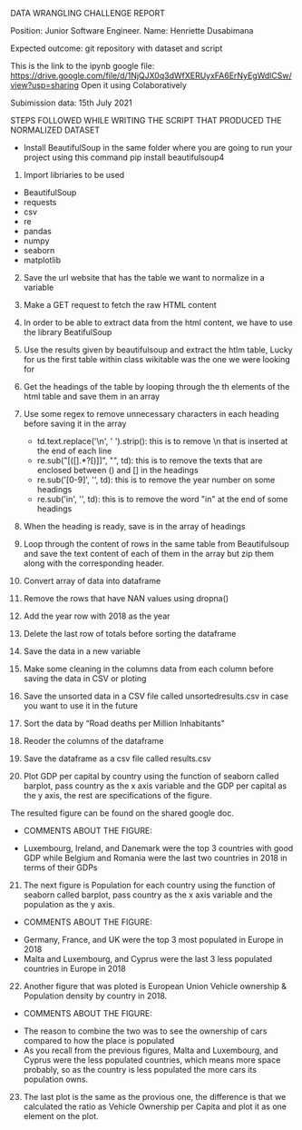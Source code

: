 DATA WRANGLING CHALLENGE REPORT

Position: Junior Software Engineer.
Name: Henriette Dusabimana

Expected outcome: git repository with dataset and script

This is the link to the ipynb google file: https://drive.google.com/file/d/1NjQJX0q3dWfXERUyxFA6ErNyEgWdlCSw/view?usp=sharing
Open it using Colaboratively

Subimission data: 15th July 2021

STEPS FOLLOWED WHILE WRITING THE SCRIPT THAT PRODUCED THE NORMALIZED DATASET

- Install BeautifulSoup in the same folder where you are going to run your project using this command
  pip install beautifulsoup4 
  
1. Import libriaries to be used 
 - BeautifulSoup
 - requests
 - csv
 - re 
 - pandas 
 - numpy 
 - seaborn 
 - matplotlib
 
2. Save the url website that has the table we want to normalize in a variable 

3. Make a GET request to fetch the raw HTML content 

4. In order to be able to extract data from the html content, we have to use the library BeatifulSoup

5. Use the results given by beautifulsoup and extract the htlm table, Lucky for us the first table within class wikitable was the one we were looking for 


6. Get the headings of the table by looping through the th elements of the html table and save them in an array 
    
7. Use some regex to remove unnecessary characters in each heading before saving it in the array 
   - td.text.replace('\n', ' ').strip(): this is to remove \n that is inserted at the end of each line
   - re.sub("[\(\[].*?[\)\]]", "", td): this is to remove the texts that are enclosed between () and [] in the headings
   - re.sub('[0-9]', '', td): this is to remove the year number on some headings
   - re.sub('in', '', td): this is to remove the word "in" at the end of some headings
   
8. When the heading is ready, save is in the array of headings   

9. Loop through the content of rows in the same table from Beautifulsoup and save the text content of each of them in the array but zip them along with the corresponding header.

10. Convert array of data into dataframe 

11. Remove the rows that have NAN values using dropna() 

12. Add the year row with 2018 as the year

13. Delete the last row of totals before sorting the dataframe 

14. Save the data in a new variable 

15. Make some cleaning in the columns data from each column before saving the data in CSV or ploting

16. Save the unsorted data in a CSV file called unsortedresults.csv in case you want to use it in the future

17. Sort the data by “Road deaths per Million Inhabitants" 

18. Reoder the columns of the dataframe 

19. Save the dataframe as a csv file called results.csv

20. Plot GDP per capital by country using the function of seaborn called barplot, pass country as the x axis variable and the GDP per capital as the y axis, the rest are specifications of the figure. 
 
 The resulted figure can be found on the shared google doc. 

- COMMENTS ABOUT THE FIGURE: 
* Luxembourg, Ireland, and Danemark were the top 3 countries with good GDP while Belgium and Romania were the last two countries in 2018 in terms of their GDPs

21. The next figure is  Population for each country using the function of seaborn called barplot, pass country as the x axis 
variable and the population as the y axis.

- COMMENTS ABOUT THE FIGURE: 
 * Germany, France, and UK were the top 3 most populated in Europe in 2018
 * Malta and Luxembourg, and Cyprus were the last 3 less populated countries in Europe in 2018

22. Another figure that was ploted is European Union Vehicle ownership & Population density by country in 2018.

- COMMENTS ABOUT THE FIGURE: 
 * The reason to combine the two was to see the ownership of cars compared to how the place is populated
 * As you recall from the previous figures, Malta and Luxembourg, and Cyprus were the less populated countries, which means more space probably, so as the country is less populated the more cars its population owns.
 
23. The last plot is the same as the provious one, the difference is that we calculated the ratio as Vehicle Ownership per Capita  and plot it as one element on the plot. 


